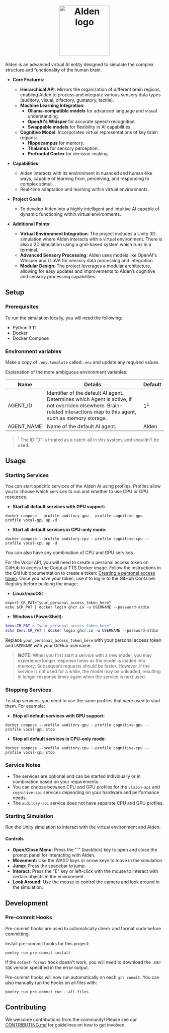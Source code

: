 <h1 align="center">
  <img alt="AIden logo"
  src="Assets/Project/Textures/Logo/logo-border.png" width="160" />
</h1>

AIden is an advanced virtual AI entity designed to simulate the complex
structure and functionality of the human brain.

- **Core Features**:
  - **Hierarchical API**: Mirrors the organization of different brain
  regions, enabling AIden to process and integrate various sensory data
  types (auditory, visual, olfactory, gustatory, tactile).
  - **Machine Learning Integration**:
    - **Ollama-compatible models** for advanced language and visual
    understanding.
    - **OpenAI's Whisper** for accurate speech recognition.
    - **Swappable models** for flexibility in AI capabilities.
  - **Cognitive Model**: Incorporates virtual representations of key
  brain regions:
    - **Hippocampus** for memory.
    - **Thalamus** for sensory perception.
    - **Prefrontal Cortex** for decision-making.

- **Capabilities**:
  - AIden interacts with its environment in nuanced and human-like ways,
  capable of learning from, perceiving, and responding to complex stimuli.
  - Real-time adaptation and learning within virtual environments.

- **Project Goals**:
  - To develop AIden into a highly intelligent and intuitive AI capable
  of dynamic functioning within virtual environments.

- **Additional Points**:
  - **Virtual Environment Integration**: The project includes a Unity 3D
  simulation where AIden interacts with a virtual environment. There is also
  a 2D simulation using a grid-based system which runs in a terminal.
  - **Advanced Sensory Processing**: AIden uses models like OpenAI's Whisper
  and LLaVA for sensory data processing and integration.
  - **Modular Design**: The project leverages a modular architecture, allowing
  for easy updates and improvements to AIden’s cognitive and sensory processing
  capabilities.

## Setup

### Prerequisites

To run the simulation locally, you will need the following:

- Python 3.11
- Docker
- Docker Compose

### Environment variables

Make a copy of `.env.template` called `.env` and update any required values.

Explanation of the more ambiguous environment variables:

| Name       | Details                                                                                                                                                                 | Default       |
| ---------- | ----------------------------------------------------------------------------------------------------------------------------------------------------------------------- | ------------- |
| AGENT_ID   | Identifier of the default AI agent. Determines which Agent is active, if not overriden elsewhere. Brain-related interactions map to this agent, such as memory storage. | 1<sup>1</sup> |
| AGENT_NAME | Name of the default AI agent.                                                                                                                                           | AIden         |

> <sup>1</sup> The ID "0" is treated as a catch-all in this system,
and shouldn't be used.

## Usage

### Starting Services

You can start specific services of the AIden AI using profiles. Profiles allow
you to choose which services to run and whether to use CPU or GPU resources.

- **Start all default services with GPU support:**

```shell
docker compose --profile auditory-gpu --profile cognitive-gpu --profile vocal-gpu up -d
```

- **Start all default services in CPU-only mode:**

```shell
docker compose --profile auditory-cpu --profile cognitive-cpu --profile vocal-cpu up -d
```

You can also have any combination of CPU and GPU services.

For the Vocal API, you will need to create a personal access token on GitHub
to access the Coqui.ai TTS Docker image. Follow the instructions in the
GitHub documentation to create a token:
[Creating a personal access token](https://docs.github.com/en/authentication/keeping-your-account-and-data-secure/creating-a-personal-access-token).
Once you have your token, use it to log in to the GitHub Container
Registry before building the image:

- **Linux/macOS:**

```shell
export CR_PAT="your_personal_access_token_here"
echo $CR_PAT | docker login ghcr.io -u USERNAME --password-stdin
```

- **Windows (PowerShell):**

```powershell
$env:CR_PAT = "your_personal_access_token_here"
echo $env:CR_PAT | docker login ghcr.io -u USERNAME --password-stdin
```

Replace `your_personal_access_token_here` with your personal access token
and `USERNAME` with your GitHub username.

> **_NOTE:_** When you first start a service with a new model, you may
experience longer response times as the model is loaded into memory.
Subsequent requests should be faster. However, if the service is not
used for a while, the model may be unloaded, resulting in longer response
times again when the service is next used.

### Stopping Services

To stop services, you need to use the same profiles that were used to start
them. For example:

- **Stop all default services with GPU support:**

```shell
docker compose --profile auditory-gpu --profile cognitive-gpu --profile vocal-gpu stop
```

- **Stop all default services in CPU-only mode:**

```shell
docker compose --profile auditory-cpu --profile cognitive-cpu --profile vocal-cpu stop
```

### Service Notes

- The services are optional and can be started individually or in combination
based on your requirements.
- You can choose between CPU and GPU profiles for the `vision-api` and
`cognitive-api` services depending on your hardware and performance needs.
- The `auditory-api` service does not have separate CPU and GPU profiles.

### Starting Simulation

Run the Unity simulation to interact with the virtual environment and AIden.

#### Controls

- **Open/Close Menu:** Press the "`" (backtick) key to open and close the
prompt panel for interacting with AIden.
- **Movement:** Use the WASD keys or arrow keys to move in the simulation.
- **Jump:** Press the spacebar to jump.
- **Interact:** Press the "E" key or left-click with the mouse to interact
with certain objects in the environment.
- **Look Around:** Use the mouse to control the camera and look around in
the simulation.

## Development

### Pre-commit Hooks

Pre-commit hooks are used to automatically check and format code
before committing.

Install pre-commit hooks for this project:

```shell
poetry run pre-commit install
```

If the `dotnet-format` hook doesn't work, you will need to download the
`.NET SDK` version specified in the error output.

Pre-commit hooks will now run automatically on each `git commit`. You can
also manually run the hooks on all files with:

```shell
poetry run pre-commit run --all-files
```

## Contributing

We welcome contributions from the community!
Please see our [CONTRIBUTING.md](CONTRIBUTING.md) for guidelines on
how to get involved.
